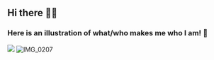 ## Hi there 👋🏾
### Here is an illustration of what/who makes me who I am! 💖

![](IMG_0207.PNG)
![IMG_0207](https://github.com/melithom/melithom/assets/108136217/4ef730a0-c0c9-47bc-990f-197ad4c9193a)

<!--


**melithom/melithom** is a ✨ _special_ ✨ repository because its `README.md` (this file) appears on your GitHub profile.

Here are some ideas to get you started:

- 🔭 I’m currently working on ...
- 🌱 I’m currently learning ...
- 👯 I’m looking to collaborate on ...
- 🤔 I’m looking for help with ...
- 💬 Ask me about ...
- 📫 How to reach me: ...
- 😄 Pronouns: ...
- ⚡ Fun fact: ...
-->
